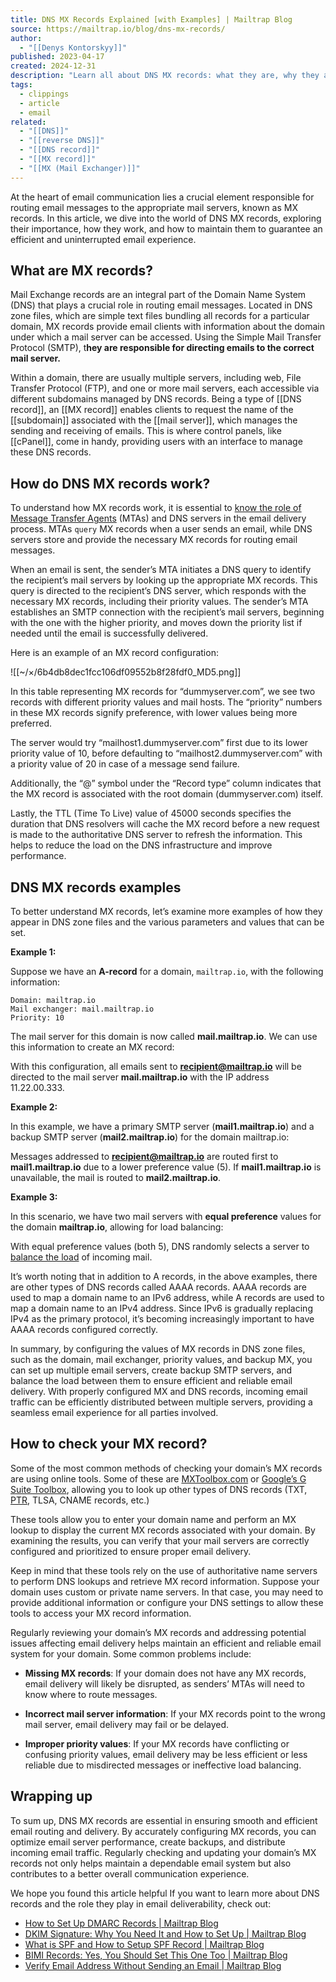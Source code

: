 ```yaml
---
title: DNS MX Records Explained [with Examples] | Mailtrap Blog
source: https://mailtrap.io/blog/dns-mx-records/
author:
  - "[[Denys Kontorskyy]]"
published: 2023-04-17
created: 2024-12-31
description: "Learn all about DNS MX records: what they are, why they are important, how they work, and see examples. Read more."
tags:
  - clippings
  - article
  - email
related:
  - "[[DNS]]"
  - "[[reverse DNS]]"
  - "[[DNS record]]"
  - "[[MX record]]"
  - "[[MX (Mail Exchanger)]]"
---
```

At the heart of email communication lies a crucial element responsible for routing email messages to the appropriate mail servers, known as MX records. In this article, we dive into the world of DNS MX records, exploring their importance, how they work, and how to maintain them to guarantee an efficient and uninterrupted email experience.

## What are MX records?

Mail Exchange records are an integral part of the Domain Name System (DNS) that plays a crucial role in routing email messages. Located in DNS zone files, which are simple text files bundling all records for a particular domain, MX records provide email clients with information about the domain under which a mail server can be accessed. Using the Simple Mail Transfer Protocol (SMTP), t**hey are responsible for directing emails to the correct mail server.**

Within a domain, there are usually multiple servers, including web, File Transfer Protocol (FTP), and one or more mail servers, each accessible via different subdomains managed by DNS records. 
Being a type of [[DNS record]], an [[MX record]] enables clients to request the name of the [[subdomain]] associated with the [[mail server]], which manages the sending and receiving of emails. This is where control panels, like [[cPanel]], come in handy, providing users with an interface to manage these DNS records.
## How do DNS MX records work?

To understand how MX records work, it is essential to [know the role of Message Transfer Agents](https://mailtrap.io/blog/mail-transfer-agent/) (MTAs) and DNS servers in the email delivery process. MTAs `query` MX records when a user sends an email, while DNS servers store and provide the necessary MX records for routing email messages.

When an email is sent, the sender’s MTA initiates a DNS query to identify the recipient’s mail servers by looking up the appropriate MX records. This query is directed to the recipient’s DNS server, which responds with the necessary MX records, including their priority values. The sender’s MTA establishes an SMTP connection with the recipient’s mail servers, beginning with the one with the higher priority, and moves down the priority list if needed until the email is successfully delivered.

Here is an example of an MX record configuration:

![[~/×/6b4db8dec1fcc106df09552b8f28fdf0_MD5.png]]

In this table representing MX records for “dummyserver.com”, we see two records with different priority values and mail hosts. The “priority” numbers in these MX records signify preference, with lower values being more preferred.

The server would try “mailhost1.dummyserver.com” first due to its lower priority value of 10, before defaulting to “mailhost2.dummyserver.com” with a priority value of 20 in case of a message send failure.

Additionally, the “@” symbol under the “Record type” column indicates that the MX record is associated with the root domain (dummyserver.com) itself.

Lastly, the TTL (Time To Live) value of 45000 seconds specifies the duration that DNS resolvers will cache the MX record before a new request is made to the authoritative DNS server to refresh the information. This helps to reduce the load on the DNS infrastructure and improve performance.

## DNS MX records examples

To better understand MX records, let’s examine more examples of how they appear in DNS zone files and the various parameters and values that can be set.

**Example 1:**

Suppose we have an **A-record** for a domain, `mailtrap.io`, with the following information:
```
Domain: mailtrap.io
Mail exchanger: mail.mailtrap.io
Priority: 10
```

The mail server for this domain is now called **mail.mailtrap.io**. We can use this information to create an MX record:

With this configuration, all emails sent to **recipient@mailtrap.io** will be directed to the mail server **mail.mailtrap.io** with the IP address 11.22.00.333.

**Example 2:**

In this example, we have a primary SMTP server (**mail1.mailtrap.io**) and a backup SMTP server (**mail2.mailtrap.io**) for the domain mailtrap.io:

Messages addressed to **recipient@mailtrap.io** are routed first to **mail1.mailtrap.io** due to a lower preference value (5). If **mail1.mailtrap.io** is unavailable, the mail is routed to **mail2.mailtrap.io**.

**Example 3:**

In this scenario, we have two mail servers with **equal preference** values for the domain **mailtrap.io**, allowing for load balancing:

With equal preference values (both 5), DNS randomly selects a server to [balance the load](https://mailtrap.io/blog/actionmailer-balancer/) of incoming mail.

It’s worth noting that in addition to A records, in the above examples, there are other types of DNS records called AAAA records. AAAA records are used to map a domain name to an IPv6 address, while A records are used to map a domain name to an IPv4 address. Since IPv6 is gradually replacing IPv4 as the primary protocol, it’s becoming increasingly important to have AAAA records configured correctly.

In summary, by configuring the values of MX records in DNS zone files, such as the domain, mail exchanger, priority values, and backup MX, you can set up multiple email servers, create backup SMTP servers, and balance the load between them to ensure efficient and reliable email delivery. With properly configured MX and DNS records, incoming email traffic can be efficiently distributed between multiple servers, providing a seamless email experience for all parties involved.

## How to check your MX record?

Some of the most common methods of checking your domain’s MX records are using online tools. Some of these are [MXToolbox.com](http://mxtoolbox.com/) or [Google’s G Suite Toolbox](http://toolbox.googleapps.com/apps/dig), allowing you to look up other types of DNS records (TXT, [PTR](https://mailtrap.io/blog/ptr-records/), TLSA, CNAME records, etc.) 

These tools allow you to enter your domain name and perform an MX lookup to display the current MX records associated with your domain. By examining the results, you can verify that your mail servers are correctly configured and prioritized to ensure proper email delivery.

Keep in mind that these tools rely on the use of authoritative name servers to perform DNS lookups and retrieve MX record information. Suppose your domain uses custom or private name servers. In that case, you may need to provide additional information or configure your DNS settings to allow these tools to access your MX record information.

Regularly reviewing your domain’s MX records and addressing potential issues affecting email delivery helps maintain an efficient and reliable email system for your domain. Some common problems include:  

- **Missing MX records**: If your domain does not have any MX records, email delivery will likely be disrupted, as senders’ MTAs will need to know where to route messages.

- **Incorrect mail server information**: If your MX records point to the wrong mail server, email delivery may fail or be delayed.

- **Improper priority values**: If your MX records have conflicting or confusing priority values, email delivery may be less efficient or less reliable due to misdirected messages or ineffective load balancing.

## Wrapping up

To sum up, DNS MX records are essential in ensuring smooth and efficient email routing and delivery. By accurately configuring MX records, you can optimize email server performance, create backups, and distribute incoming email traffic. Regularly checking and updating your domain’s MX records not only helps maintain a dependable email system but also contributes to a better overall communication experience. 

We hope you found this article helpful If you want to learn more about DNS records and the role they play in email deliverability, check out: 

- [How to Set Up DMARC Records | Mailtrap Blog](https://mailtrap.io/blog/dmarc-setup/)
- [DKIM Signature: Why You Need It and How to Set Up | Mailtrap Blog](https://mailtrap.io/blog/dkim/)
- [What is SPF and How to Setup SPF Record | Mailtrap Blog](https://mailtrap.io/blog/spf-records-explained/)
- [BIMI Records: Yes, You Should Set This One Too | Mailtrap Blog](https://mailtrap.io/blog/bimi-email/)
- [Verify Email Address Without Sending an Email | Mailtrap Blog](https://mailtrap.io/blog/verify-email-address-without-sending/)